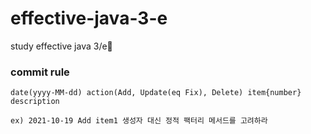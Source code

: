# effective-java-3-e
study effective java 3/e🚀

### commit rule

```
date(yyyy-MM-dd) action(Add, Update(eq Fix), Delete) item{number} description

ex) 2021-10-19 Add item1 생성자 대신 정적 팩터리 메서드를 고려하라
```
